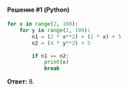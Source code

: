 #### Решение #1 (Python)
```python
for x in range(2, 100):
	for y in range(2, 100):
		n1 = (2 * x**2) + (2 * x) + 5
		n2 = (4 * y**2) + 5
		
		if n1 == n2:
			print(x)
			break
```

**Ответ:** 8.
